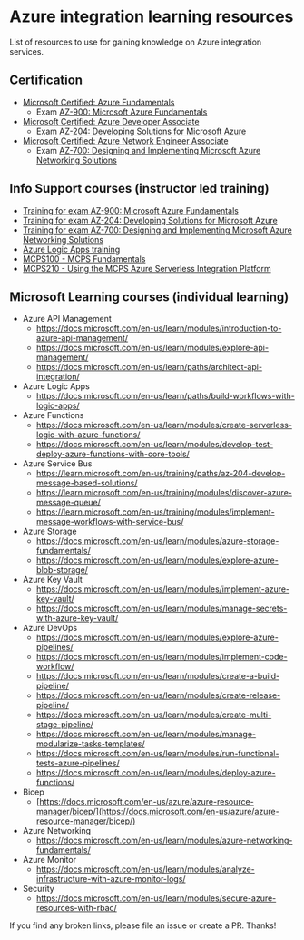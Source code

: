 # Azure integration learning resources

List of resources to use for gaining knowledge on Azure integration services.

## Certification

- [Microsoft Certified: Azure Fundamentals](https://docs.microsoft.com/en-us/learn/certifications/azure-fundamentals/)
  - Exam [AZ-900: Microsoft Azure Fundamentals](https://docs.microsoft.com/en-us/learn/certifications/exams/az-900)
- [Microsoft Certified: Azure Developer Associate](https://docs.microsoft.com/en-us/learn/certifications/azure-developer/)
  - Exam [AZ-204: Developing Solutions for Microsoft Azure](https://docs.microsoft.com/en-us/learn/certifications/exams/az-204)
- [Microsoft Certified: Azure Network Engineer Associate](https://docs.microsoft.com/en-us/learn/certifications/azure-network-engineer-associate/)
  - Exam [AZ-700: Designing and Implementing Microsoft Azure Networking Solutions](https://docs.microsoft.com/en-us/learn/certifications/exams/az-700)

## Info Support courses (instructor led training)

- [Training for exam AZ-900: Microsoft Azure Fundamentals](https://training.infosupport.com/trainingen/msaz900/microsoft-azure-fundamentals/)
- [Training for exam AZ-204: Developing Solutions for Microsoft Azure](https://training.infosupport.com/trainingen/msaz204/developing-solutions-for-microsoft-azure/)
- [Training for exam AZ-700: Designing and Implementing Microsoft Azure Networking Solutions](https://training.infosupport.com/trainingen/msaz700/designing-and-implementing-microsoft-azure-networking-solutions/)
- [Azure Logic Apps training](https://training.infosupport.com/trainingen/LOGICAPP/azure-logic-apps/)
- [MCPS100 - MCPS Fundamentals](https://training.infosupport.com/trainingen/MCPS100/mcps-fundamentals-mcps-100/)
- [MCPS210 - Using the MCPS Azure Serverless Integration Platform](https://training.infosupport.com/trainingen/MCPS210/using-the-mcps-azure-serverless-integration-platform-mcps210/)

## Microsoft Learning courses (individual learning)

- Azure API Management
  - https://docs.microsoft.com/en-us/learn/modules/introduction-to-azure-api-management/ 
  - https://docs.microsoft.com/en-us/learn/modules/explore-api-management/ 
  - https://docs.microsoft.com/en-us/learn/paths/architect-api-integration/ 
- Azure Logic Apps
  - https://docs.microsoft.com/en-us/learn/paths/build-workflows-with-logic-apps/
- Azure Functions
  - https://docs.microsoft.com/en-us/learn/modules/create-serverless-logic-with-azure-functions/ 
  - https://docs.microsoft.com/en-us/learn/modules/develop-test-deploy-azure-functions-with-core-tools/ 
- Azure Service Bus
  - https://learn.microsoft.com/en-us/training/paths/az-204-develop-message-based-solutions/
  - https://learn.microsoft.com/en-us/training/modules/discover-azure-message-queue/
  - https://learn.microsoft.com/en-us/training/modules/implement-message-workflows-with-service-bus/
- Azure Storage
  - https://docs.microsoft.com/en-us/learn/modules/azure-storage-fundamentals/ 
  - https://docs.microsoft.com/en-us/learn/modules/explore-azure-blob-storage/
- Azure Key Vault
  - https://docs.microsoft.com/en-us/learn/modules/implement-azure-key-vault/ 
  - https://docs.microsoft.com/en-us/learn/modules/manage-secrets-with-azure-key-vault/
- Azure DevOps
  - https://docs.microsoft.com/en-us/learn/modules/explore-azure-pipelines/ 
  - https://docs.microsoft.com/en-us/learn/modules/implement-code-workflow/ 
  - https://docs.microsoft.com/en-us/learn/modules/create-a-build-pipeline/ 
  - https://docs.microsoft.com/en-us/learn/modules/create-release-pipeline/ 
  - https://docs.microsoft.com/en-us/learn/modules/create-multi-stage-pipeline/ 
  - https://docs.microsoft.com/en-us/learn/modules/manage-modularize-tasks-templates/ 
  - https://docs.microsoft.com/en-us/learn/modules/run-functional-tests-azure-pipelines/ 
  - https://docs.microsoft.com/en-us/learn/modules/deploy-azure-functions/ 
- Bicep
  - [https://docs.microsoft.com/en-us/azure/azure-resource-manager/bicep/](https://docs.microsoft.com/en-us/azure/azure-resource-manager/bicep/) 
- Azure Networking
  - https://docs.microsoft.com/en-us/learn/modules/azure-networking-fundamentals/ 
- Azure Monitor
  - https://docs.microsoft.com/en-us/learn/modules/analyze-infrastructure-with-azure-monitor-logs/ 
- Security
  - https://docs.microsoft.com/en-us/learn/modules/secure-azure-resources-with-rbac/ 

If you find any broken links, please file an issue or create a PR. Thanks!
